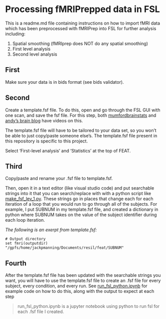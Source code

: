 # Processing fMRIPrepped data in FSL
This is a readme.md file containing instructions on how to import fMRI data which has been preprocessed with fMRIPrep into FSL for further analysis including:
1. Spatial smoothing (fMRIprep does NOT do any spatial smoothing)
2. First level analysis
3. Second level analysis

## First
Make sure your data is in bids format (see bids validator).

## Second
Create a template.fsf file. To do this, open and go through the FSL GUI with one scan, and save the fsf file. For this step, both [mumfordbrainstats](https://www.youtube.com/watch?v=Js0tlNXxd9k&list=PLB2iAtgpI4YHlH4sno3i3CUjCofI38a-3&index=12&ab_channel=mumfordbrainstats) and [andy’s brain blog](https://www.youtube.com/watch?v=xa00DEk42w4&list=PLIQIswOrUH69lUeHurAk9pLHOPTzQ6M72&index=5&ab_channel=AndrewJahn) have videos on this. 

The template.fsf file will have to be tailored to your data set, so you won’t be able to just copy/paste someone else’s. The template.fsf file present in this repository is specific to this project.

Select ‘First-level analysis’ and ‘Statistics’ at the top of FEAT.

## Third
Copy/paste and rename your .fsf file to template.fsf.

Then, open it in a text editor (like visual studio code) and put searchable strings into it that you can search/replace with with a python script like [make_fsf_lev_1.py](https://github.com/peaceisbetter/resilneuro/blob/main/fsl-code/make_fsf_lev_1.py). These strings go in places that change each for each iteration of a loop that you would run to go through all of the subjects. 
For example, I put SUBNUM in my template.fsf file, and created a dictionary in python where SUBNUM takes on the value of the subject identifier during each loop iteration. 

*The following is an exerpt from template.fsf:*
```
# Output directory
set fmri(outputdir) "/gpfs/home/jackpmanning/Documents/resil/feat/SUBNUM"
```

## Fourth
After the template.fsf file has been updated with the searchable strings you want, you will have to use the template.fsf file to create an .fsf file for every subject, every condition, and every run. See [run_fsl_python.ipynb](https://github.com/peaceisbetter/resilneuro/blob/main/fsl-code/run_fsl_python.ipynb) for example code on how to do this, along with the output to expect at each step
> run_fsl_python.ipynb is a jupyter notebook using python to run fsl for each .fsf file I created.
